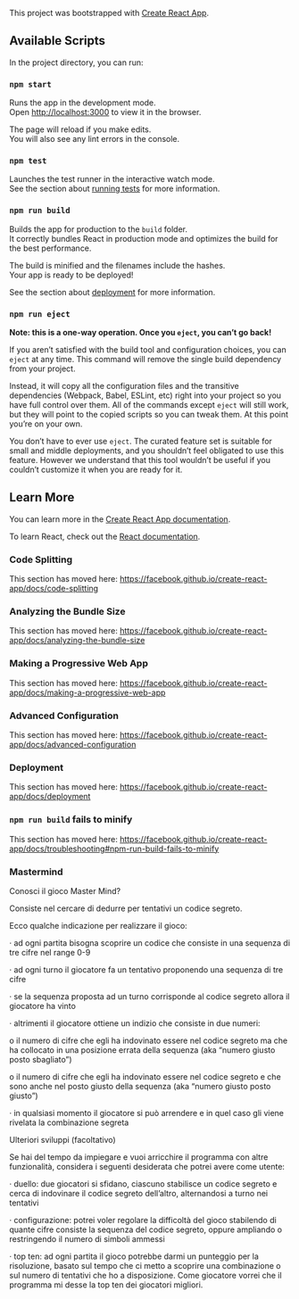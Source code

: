 This project was bootstrapped with [Create React App](https://github.com/facebook/create-react-app).

## Available Scripts

In the project directory, you can run:

### `npm start`

Runs the app in the development mode.<br>
Open [http://localhost:3000](http://localhost:3000) to view it in the browser.

The page will reload if you make edits.<br>
You will also see any lint errors in the console.

### `npm test`

Launches the test runner in the interactive watch mode.<br>
See the section about [running tests](https://facebook.github.io/create-react-app/docs/running-tests) for more information.

### `npm run build`

Builds the app for production to the `build` folder.<br>
It correctly bundles React in production mode and optimizes the build for the best performance.

The build is minified and the filenames include the hashes.<br>
Your app is ready to be deployed!

See the section about [deployment](https://facebook.github.io/create-react-app/docs/deployment) for more information.

### `npm run eject`

**Note: this is a one-way operation. Once you `eject`, you can’t go back!**

If you aren’t satisfied with the build tool and configuration choices, you can `eject` at any time. This command will remove the single build dependency from your project.

Instead, it will copy all the configuration files and the transitive dependencies (Webpack, Babel, ESLint, etc) right into your project so you have full control over them. All of the commands except `eject` will still work, but they will point to the copied scripts so you can tweak them. At this point you’re on your own.

You don’t have to ever use `eject`. The curated feature set is suitable for small and middle deployments, and you shouldn’t feel obligated to use this feature. However we understand that this tool wouldn’t be useful if you couldn’t customize it when you are ready for it.

## Learn More

You can learn more in the [Create React App documentation](https://facebook.github.io/create-react-app/docs/getting-started).

To learn React, check out the [React documentation](https://reactjs.org/).

### Code Splitting

This section has moved here: https://facebook.github.io/create-react-app/docs/code-splitting

### Analyzing the Bundle Size

This section has moved here: https://facebook.github.io/create-react-app/docs/analyzing-the-bundle-size

### Making a Progressive Web App

This section has moved here: https://facebook.github.io/create-react-app/docs/making-a-progressive-web-app

### Advanced Configuration

This section has moved here: https://facebook.github.io/create-react-app/docs/advanced-configuration

### Deployment

This section has moved here: https://facebook.github.io/create-react-app/docs/deployment

### `npm run build` fails to minify

This section has moved here: https://facebook.github.io/create-react-app/docs/troubleshooting#npm-run-build-fails-to-minify


### Mastermind
Conosci il gioco Master Mind? 

Consiste nel cercare di dedurre per tentativi un codice segreto. 

Ecco qualche indicazione per realizzare il gioco:

·  ad ogni partita bisogna scoprire un codice che consiste in una sequenza di tre cifre nel range 0-9

·  ad ogni turno il giocatore fa un tentativo proponendo una sequenza di tre cifre

·  se la sequenza proposta ad un turno corrisponde al codice segreto allora il giocatore ha vinto

·  altrimenti il giocatore ottiene un indizio che consiste in due numeri: 

o il numero di cifre che egli ha indovinato essere nel codice segreto ma che ha collocato in una posizione errata della sequenza (aka “numero giusto posto sbagliato”)

o il numero di cifre che egli ha indovinato essere nel codice segreto e che sono anche nel posto giusto della sequenza (aka “numero giusto posto giusto”)

·  in qualsiasi momento il giocatore si può arrendere e in quel caso gli viene rivelata la combinazione segreta

Ulteriori sviluppi (facoltativo)

Se hai del tempo da impiegare e vuoi arricchire il programma con altre funzionalità, considera i seguenti desiderata che potrei avere come utente:

·  duello: due giocatori si sfidano, ciascuno stabilisce un codice segreto e cerca di indovinare il codice segreto dell’altro, alternandosi a turno nei tentativi

·  configurazione: potrei voler regolare la difficoltà del gioco stabilendo di quante cifre consiste la sequenza del codice segreto, oppure ampliando o restringendo il numero di simboli ammessi

·  top ten: ad ogni partita il gioco potrebbe darmi un punteggio per la risoluzione, basato sul tempo che ci metto a scoprire una combinazione o sul numero di tentativi che ho a disposizione. Come giocatore vorrei che il programma mi desse la top ten dei giocatori migliori.